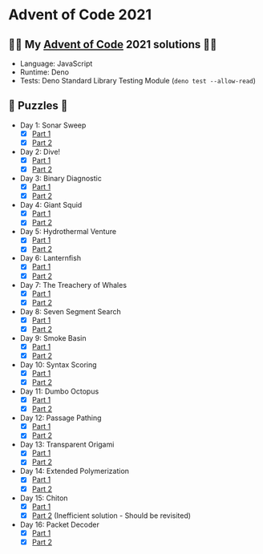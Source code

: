 # Advent of Code 2021

## 🎄🎅 My [Advent of Code](https://adventofcode.com/) 2021 solutions 🎅🎄
- Language: JavaScript
- Runtime: Deno
- Tests: Deno Standard Library Testing Module (`deno test --allow-read`)

## 🧩 Puzzles 🧩
- Day 1: Sonar Sweep
  - [x] [Part 1](day01/part1.js)
  - [x] [Part 2](day01/part2.js)
- Day 2: Dive!
  - [x] [Part 1](day02/part1.js)
  - [x] [Part 2](day02/part2.js)
- Day 3: Binary Diagnostic
  - [x] [Part 1](day03/part1.js)
  - [x] [Part 2](day03/part2.js)
- Day 4: Giant Squid
  - [x] [Part 1](day04/part1.js)
  - [x] [Part 2](day04/part2.js)
- Day 5: Hydrothermal Venture
  - [x] [Part 1](day05/part1.js)
  - [x] [Part 2](day05/part2.js)
- Day 6: Lanternfish
  - [x] [Part 1](day06/part1.js)
  - [x] [Part 2](day06/part2.js)
- Day 7: The Treachery of Whales
  - [x] [Part 1](day07/part1.js)
  - [x] [Part 2](day07/part2.js)
- Day 8: Seven Segment Search
  - [x] [Part 1](day08/part1.js)
  - [x] [Part 2](day08/part2.js)
- Day 9: Smoke Basin
  - [x] [Part 1](day09/part1.js)
  - [x] [Part 2](day09/part2.js)
- Day 10: Syntax Scoring
  - [x] [Part 1](day10/part1.js)
  - [x] [Part 2](day10/part2.js)
- Day 11: Dumbo Octopus
  - [x] [Part 1](day11/part1.js)
  - [x] [Part 2](day11/part2.js)
- Day 12: Passage Pathing
  - [x] [Part 1](day12/part1.js)
  - [x] [Part 2](day12/part2.js)
- Day 13: Transparent Origami
  - [x] [Part 1](day13/part1.js)
  - [x] [Part 2](day13/part2.js)
- Day 14: Extended Polymerization
  - [x] [Part 1](day14/part1.js)
  - [x] [Part 2](day14/part2.js)
- Day 15: Chiton
  - [x] [Part 1](day15/part1.js)
  - [x] [Part 2](day15/part2.js) (Inefficient solution - Should be revisited)
- Day 16: Packet Decoder
  - [x] [Part 1](day16/part1.js)
  - [x] [Part 2](day16/part2.js)
